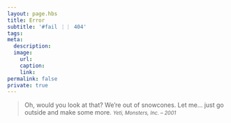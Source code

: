 ```yaml
---
layout: page.hbs
title: Error
subtitle: '#fail ⋮⋮ 404'
tags:
meta:
  description:
  image:
    url:
    caption:
    link:
permalink: false
private: true
---
```


>Oh, would you look at that? We’re out of snowcones. Let me… just go outside and make some more.
><small><cite>Yeti, <i>Monsters, Inc.</i> &ndash; 2001</cite></small>
